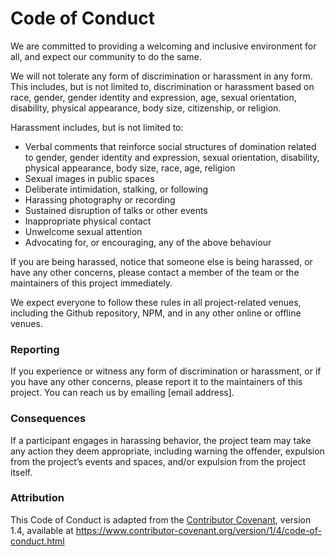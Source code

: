 # Code of Conduct

We are committed to providing a welcoming and inclusive environment for all, and expect our community to do the same.

We will not tolerate any form of discrimination or harassment in any form. This includes, but is not limited to, discrimination or harassment based on race, gender, gender identity and expression, age, sexual orientation, disability, physical appearance, body size, citizenship, or religion.

Harassment includes, but is not limited to:

- Verbal comments that reinforce social structures of domination related to gender, gender identity and expression, sexual orientation, disability, physical appearance, body size, race, age, religion
- Sexual images in public spaces
- Deliberate intimidation, stalking, or following
- Harassing photography or recording
- Sustained disruption of talks or other events
- Inappropriate physical contact
- Unwelcome sexual attention
- Advocating for, or encouraging, any of the above behaviour

If you are being harassed, notice that someone else is being harassed, or have any other concerns, please contact a member of the team or the maintainers of this project immediately.

We expect everyone to follow these rules in all project-related venues, including the Github repository, NPM, and in any other online or offline venues.

### Reporting

If you experience or witness any form of discrimination or harassment, or if you have any other concerns, please report it to the maintainers of this project. You can reach us by emailing [email address].

### Consequences

If a participant engages in harassing behavior, the project team may take any action they deem appropriate, including warning the offender, expulsion from the project’s events and spaces, and/or expulsion from the project itself.

### Attribution

This Code of Conduct is adapted from the [Contributor Covenant](https://www.contributor-covenant.org), version 1.4, available at https://www.contributor-covenant.org/version/1/4/code-of-conduct.html
